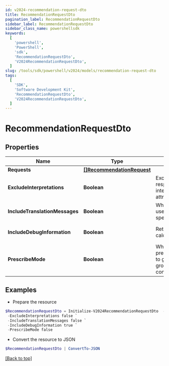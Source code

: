 ```yaml
---
id: v2024-recommendation-request-dto
title: RecommendationRequestDto
pagination_label: RecommendationRequestDto
sidebar_label: RecommendationRequestDto
sidebar_class_name: powershellsdk
keywords:
  [
    'powershell',
    'PowerShell',
    'sdk',
    'RecommendationRequestDto',
    'V2024RecommendationRequestDto',
  ]
slug: /tools/sdk/powershell/v2024/models/recommendation-request-dto
tags:
  [
    'SDK',
    'Software Development Kit',
    'RecommendationRequestDto',
    'V2024RecommendationRequestDto',
  ]
---
```


# RecommendationRequestDto

## Properties

| Name | Type | Description | Notes |
| --- | --- | --- | --- |
| **Requests** | [**[]RecommendationRequest**](recommendation-request) |  | [optional] |
| **ExcludeInterpretations** | **Boolean** | Exclude interpretations in the response if ""true"". Return interpretations in the response if this attribute is not specified. | [optional] [default to $false] |
| **IncludeTranslationMessages** | **Boolean** | When set to true, the calling system uses the translated messages for the specified language | [optional] [default to $false] |
| **IncludeDebugInformation** | **Boolean** | Returns the recommender calculations if set to true | [optional] [default to $false] |
| **PrescribeMode** | **Boolean** | When set to true, uses prescribedRulesRecommenderConfig to get identity attributes and peer group threshold instead of standard config. | [optional] [default to $false] |

## Examples

- Prepare the resource

```powershell
$RecommendationRequestDto = Initialize-V2024RecommendationRequestDto  -Requests null `
 -ExcludeInterpretations false `
 -IncludeTranslationMessages false `
 -IncludeDebugInformation true `
 -PrescribeMode false
```

- Convert the resource to JSON

```powershell
$RecommendationRequestDto | ConvertTo-JSON
```

[[Back to top]](#)
